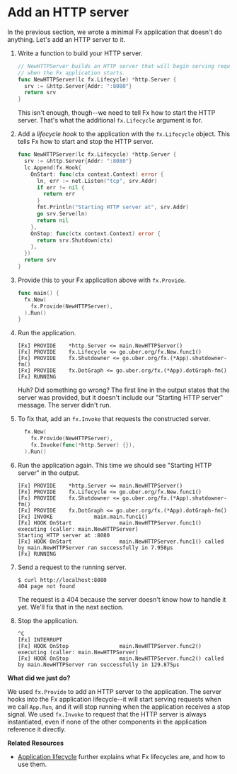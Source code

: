 # Add an HTTP server

In the previous section, we wrote a minimal Fx application
that doesn't do anything.
Let's add an HTTP server to it.

1. Write a function to build your HTTP server.

   ```go mdox-exec='region ex/get-started/02-http-server/main.go partial'
   // NewHTTPServer builds an HTTP server that will begin serving requests
   // when the Fx application starts.
   func NewHTTPServer(lc fx.Lifecycle) *http.Server {
     srv := &http.Server{Addr: ":8080"}
     return srv
   }
   ```

   This isn't enough, though--we need to tell Fx how to start the HTTP server.
   That's what the additional `fx.Lifecycle` argument is for.

2. Add a *lifecycle hook* to the application with the `fx.Lifecycle` object.
   This tells Fx how to start and stop the HTTP server.

   ```go mdox-exec='region ex/get-started/02-http-server/main.go full'
   func NewHTTPServer(lc fx.Lifecycle) *http.Server {
     srv := &http.Server{Addr: ":8080"}
     lc.Append(fx.Hook{
       OnStart: func(ctx context.Context) error {
         ln, err := net.Listen("tcp", srv.Addr)
         if err != nil {
           return err
         }
         fmt.Println("Starting HTTP server at", srv.Addr)
         go srv.Serve(ln)
         return nil
       },
       OnStop: func(ctx context.Context) error {
         return srv.Shutdown(ctx)
       },
     })
     return srv
   }
   ```

3. Provide this to your Fx application above with `fx.Provide`.

   ```go mdox-exec='region ex/get-started/02-http-server/main.go provide-server'
   func main() {
     fx.New(
       fx.Provide(NewHTTPServer),
     ).Run()
   }
   ```

4. Run the application.

   ```
   [Fx] PROVIDE    *http.Server <= main.NewHTTPServer()
   [Fx] PROVIDE    fx.Lifecycle <= go.uber.org/fx.New.func1()
   [Fx] PROVIDE    fx.Shutdowner <= go.uber.org/fx.(*App).shutdowner-fm()
   [Fx] PROVIDE    fx.DotGraph <= go.uber.org/fx.(*App).dotGraph-fm()
   [Fx] RUNNING
   ```

   Huh? Did something go wrong?
   The first line in the output states that the server was provided,
   but it doesn't include our "Starting HTTP server" message.
   The server didn't run.

5. To fix that, add an `fx.Invoke` that requests the constructed server.

   ```go mdox-exec='region ex/get-started/02-http-server/main.go app'
     fx.New(
       fx.Provide(NewHTTPServer),
       fx.Invoke(func(*http.Server) {}),
     ).Run()
   ```

6. Run the application again.
   This time we should see "Starting HTTP server" in the output.

   ```
   [Fx] PROVIDE    *http.Server <= main.NewHTTPServer()
   [Fx] PROVIDE    fx.Lifecycle <= go.uber.org/fx.New.func1()
   [Fx] PROVIDE    fx.Shutdowner <= go.uber.org/fx.(*App).shutdowner-fm()
   [Fx] PROVIDE    fx.DotGraph <= go.uber.org/fx.(*App).dotGraph-fm()
   [Fx] INVOKE             main.main.func1()
   [Fx] HOOK OnStart               main.NewHTTPServer.func1() executing (caller: main.NewHTTPServer)
   Starting HTTP server at :8080
   [Fx] HOOK OnStart               main.NewHTTPServer.func1() called by main.NewHTTPServer ran successfully in 7.958µs
   [Fx] RUNNING
   ```

7. Send a request to the running server.

   ```shell
   $ curl http://localhost:8080
   404 page not found
   ```

   The request is a 404 because the server doesn't know how to handle it yet.
   We'll fix that in the next section.

8. Stop the application.

   ```
   ^C
   [Fx] INTERRUPT
   [Fx] HOOK OnStop                main.NewHTTPServer.func2() executing (caller: main.NewHTTPServer)
   [Fx] HOOK OnStop                main.NewHTTPServer.func2() called by main.NewHTTPServer ran successfully in 129.875µs
   ```

**What did we just do?**

We used `fx.Provide` to add an HTTP server to the application.
The server hooks into the Fx application lifecycle--it will
start serving requests when we call `App.Run`,
and it will stop running when the application receives a stop signal.
We used `fx.Invoke` to request that the HTTP server is always instantiated,
even if none of the other components in the application reference it directly.


**Related Resources**

* [Application lifecycle](/lifecycle.md) further explains what Fx lifecycles are,
  and how to use them.

<!-- 
TODO: when the docs exist

**Related Resources**

* TODO: link to fx.Provide
* TODO: link to fx.Invoke

-->
